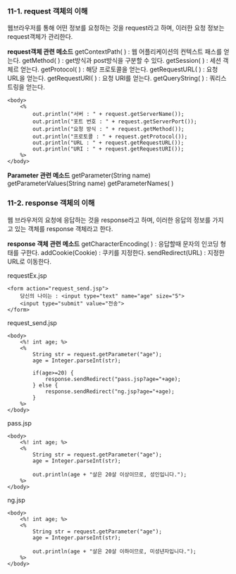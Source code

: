 ### 11-1. request 객체의 이해
웹브라우저를 통해 어떤 정보를 요청하는 것을 request라고 하며, 이러한 요청 정보는 request객체가 관리한다.

**request객체 관련 메소드**
getContextPath( ) : 웹 어플리케이션의 컨텍스트 패스를 얻는다.
getMethod( ) : get방식과 post방식을 구분할 수 있다.
getSession( ) : 세션 객체르 얻는다.
getProtocol( ) : 해당 프로토콜을 얻는다.
getRequestURL( ) : 요청 URL을 얻는다.
getRequestURI( ) : 요청 URI를 얻는다.
getQueryString( ) : 쿼리스트링을 얻는다.

    <body>
    	<%
    		out.println("서버 : " + request.getServerName());
    		out.println("포트 번호 : " + request.getServerPort());
    		out.println("요청 방식 : " + request.getMethod());
    		out.println("프로토콜 : " + request.getProtocol());
    		out.println("URL : " + request.getRequestURL());
    		out.println("URI : " + request.getRequestURI());
    	%>
    </body>

**Parameter 관련 메소드**
getParameter(String name)
getParameterValues(String name)
getParameterNames( )

### 11-2. response 객체의 이해
웹 브라우저의 요청에 응답하는 것을 response라고 하며, 이러한 응답의 정보를 가지고 있는 객체를 response 객체라고 한다.

 **response 객체 관련 메소드**
getCharacterEncoding( ) : 응답할때 문자의 인코딩 형태를 구한다.
addCookie(Cookie) : 쿠키를 지정한다.
sendRedirect(URL) : 지정한 URL로 이동한다.

requestEx.jsp

	<form action="request_send.jsp">
		당신의 나이는 : <input type="text" name="age" size="5">
		<input type="submit" value="전송">
	</form>

request_send.jsp

    <body>
    	<%! int age; %>
    	<%
    		String str = request.getParameter("age");
    		age = Integer.parseInt(str);
    		
    		if(age>=20) {
    			response.sendRedirect("pass.jsp?age="+age);
    		} else {
    			response.sendRedirect("ng.jsp?age="+age);
    		}
    	%>
    </body>

pass.jsp

    <body>
    	<%! int age; %>
    	<%
    		String str = request.getParameter("age");
    		age = Integer.parseInt(str);
    		
    		out.println(age + "살은 20살 이상이므로, 성인입니다.");
    	%>
    </body>
ng.jsp

    <body>
    	<%! int age; %>
    	<%
    		String str = request.getParameter("age");
    		age = Integer.parseInt(str);
    		
    		out.println(age + "살은 20살 이하이므로, 미성년자입니다.");
    	%>
    </body>

<!--stackedit_data:
eyJoaXN0b3J5IjpbLTE4MjcxNDcwNzgsLTE4OTcxNzUyODksND
U2ODY2NTE1LDEzMTAyOTEwMDgsMTY0MTE3MDAzLC01MDYzNzEw
MDNdfQ==
-->